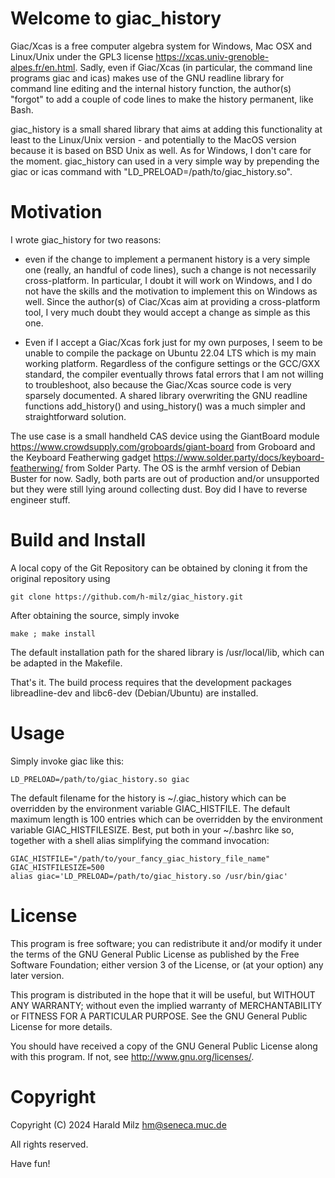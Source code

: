 Welcome to giac_history
=======================

Giac/Xcas is a free computer algebra system for Windows, Mac OSX and Linux/Unix under the GPL3 license <https://xcas.univ-grenoble-alpes.fr/en.html>. Sadly, even if Giac/Xcas (in particular, the command line programs giac and icas) makes use of the GNU readline library for command line editing and the internal history function, the author(s) "forgot" to add a couple of code lines to make the history permanent, like Bash. 

giac\_history is a small shared library that aims at adding this functionality at least to the Linux/Unix version - and potentially to the MacOS version because it is based on BSD Unix as well. As for Windows, I don't care for the moment. giac\_history can used in a very simple way by prepending the giac or icas command with "LD_PRELOAD=/path/to/giac\_history.so". 


Motivation
==========

I wrote giac\_history for two reasons: 

* even if the change to implement a permanent history is a very simple one (really, an handful of code lines), such a change is not necessarily cross-platform. In particular, I doubt it will work on Windows, and I do not have the skills and the motivation to implement this on Windows as well. Since the author(s) of Ciac/Xcas aim at providing a cross-platform tool, I very much doubt they would accept a change as simple as this one. 

* Even if I accept a Giac/Xcas fork just for my own purposes, I seem to be unable to compile the package on Ubuntu 22.04 LTS which is my main working platform. Regardless of the configure settings or the GCC/GXX standard, the compiler eventually throws fatal errors that I am not willing to troubleshoot, also because the Giac/Xcas source code is very sparsely documented. A shared library overwriting the GNU readline functions add\_history() and using\_history() was a much simpler and straightforward solution. 

The use case is a small handheld CAS device using the GiantBoard module <https://www.crowdsupply.com/groboards/giant-board> from Groboard and the Keyboard Featherwing gadget <https://www.solder.party/docs/keyboard-featherwing/> from Solder Party. The OS is the armhf version of Debian Buster for now. Sadly, both parts are out of production and/or unsupported but they were still lying around collecting dust. Boy did I have to reverse engineer stuff. 



Build and Install
=================

A local copy of the Git Repository can be obtained by cloning it from
the original repository using

    git clone https://github.com/h-milz/giac_history.git 

After obtaining the source, simply invoke

    make ; make install

The default installation path for the shared library is /usr/local/lib, which can be adapted in the Makefile.

That's it. The build process requires that the development packages libreadline-dev and libc6-dev (Debian/Ubuntu) are installed. 


Usage
=====

Simply invoke giac like this:

    LD_PRELOAD=/path/to/giac_history.so giac

The default filename for the history is ~/.giac_history which can be overridden by the environment variable GIAC_HISTFILE. The default maximum length is 100 entries which can be overridden by the environment variable GIAC_HISTFILESIZE. Best, put both in your ~/.bashrc like so, together with a shell alias simplifying the command invocation: 

    GIAC_HISTFILE="/path/to/your_fancy_giac_history_file_name"
    GIAC_HISTFILESIZE=500
    alias giac='LD_PRELOAD=/path/to/giac_history.so /usr/bin/giac'




License
=======

This program is free software; you can redistribute it and/or modify
it under the terms of the GNU General Public License as published by
the Free Software Foundation; either version 3 of the License, or
(at your option) any later version.

This program is distributed in the hope that it will be useful,
but WITHOUT ANY WARRANTY; without even the implied warranty of
MERCHANTABILITY or FITNESS FOR A PARTICULAR PURPOSE.  See the
GNU General Public License for more details.

You should have received a copy of the GNU General Public License
along with this program. If not, see <http://www.gnu.org/licenses/>.

Copyright
=========

Copyright (C) 2024 Harald Milz <hm@seneca.muc.de>

All rights reserved.



Have fun! 
